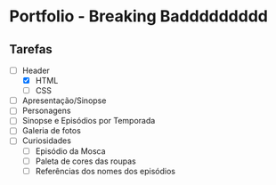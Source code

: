 # Portfolio - Breaking Baddddddddd

## Tarefas

- [ ] Header
    - [x] HTML
    - [ ] CSS
- [ ] Apresentação/Sinopse
- [ ] Personagens
- [ ] Sinopse e Episódios por Temporada
- [ ] Galeria de fotos
- [ ] Curiosidades
    - [ ] Episódio da Mosca
    - [ ] Paleta de cores das roupas
    - [ ] Referências dos nomes dos episódios
